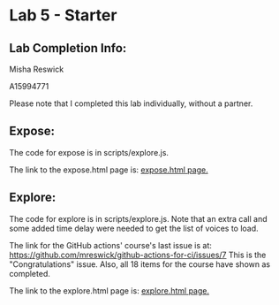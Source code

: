 # Lab 5 - Starter
## Lab Completion Info:
Misha Reswick

A15994771

Please note that I completed this lab individually, without a partner.

## Expose:
The code for expose is in scripts/explore.js.

The link to the expose.html page is: [expose.html page.](https://mreswick.github.io/Lab5_Starter/expose.html)

## Explore:
The code for explore is in scripts/explore.js.
Note that an extra call and some added time delay
were needed to get the list of voices to load.

The link for the GitHub actions' course's last issue is at:
https://github.com/mreswick/github-actions-for-ci/issues/7 
This is the "Congratulations" issue. Also, all 18 items
for the course have shown as completed.

The link to the explore.html page is: [explore.html page.](https://mreswick.github.io/Lab5_Starter/explore.html)